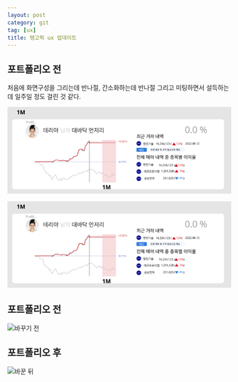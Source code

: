 ```yaml
---
layout: post
category: git
tag: [ux]
title: 탱고픽 ux 업데이트
---
```


## 포트폴리오 전 

처음에 화면구성을 그리는데 반나절, 간소화하는데 반나절 그리고 미팅하면서 설득하는데 일주일 정도 걸린 것 같다.

![첫 시안](/public/img/first_draft.png)  

![간소화](/public/img/first_draft.png)  

## 포트폴리오 전 

![바꾸기 전](/public/img/porfolio_before.jpg)


## 포트폴리오 후

![바꾼 뒤](/public/img/porfolio_after.png)